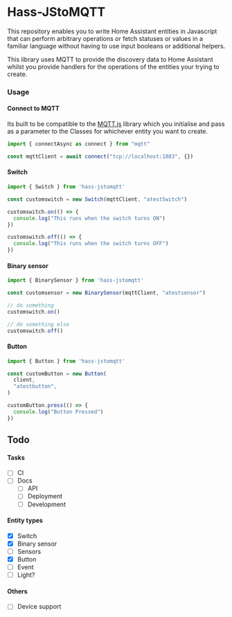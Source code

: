 # Hass-JStoMQTT

This repository enables you to write Home Assistant entities in Javascript that can perform arbitrary operations or fetch statuses or values in a familiar language without having to use input booleans or additional helpers. 

This library uses MQTT to provide the discovery data to Home Assistant whilst you provide handlers for the operations of the entities your trying to create. 


### Usage

#### Connect to MQTT

Its built to be compatible to the [MQTT.js](https://github.com/mqttjs/MQTT.js) library which you initialise and pass as a parameter to the Classes for whichever entity you want to create.

```js
import { connectAsync as connect } from "mqtt"

const mqttClient = await connect("tcp://localhost:1883", {})
```

#### Switch 

```js
import { Switch } from 'hass-jstomqtt'

const customswitch = new Switch(mqttClient, "atestSwitch")

customswitch.on(() => {
  console.log("This runs when the switch turns ON")
})

customswitch.off(() => {
  console.log("This runs when the switch turns OFF")
})
```

#### Binary sensor

```js
import { BinarySensor } from 'hass-jstomqtt'

const customsensor = new BinarySensor(mqttClient, "atestsensor")

// do something
customswitch.on()

// do something else
customswitch.off()
```

#### Button

```js
import { Button } from 'hass-jstomqtt'

const customButton = new Button(
  client,
  "atestbutton",
)

customButton.press(() => {
  console.log("Button Pressed")
})
```


## Todo

#### Tasks

- [ ] CI
- [ ] Docs
  - [ ] API
  - [ ] Deployment
  - [ ] Development

#### Entity types

- [x] Switch
- [x] Binary sensor
- [ ] Sensors
- [x] Button
- [ ] Event
- [ ] Light?

#### Others

- [ ] Device support
